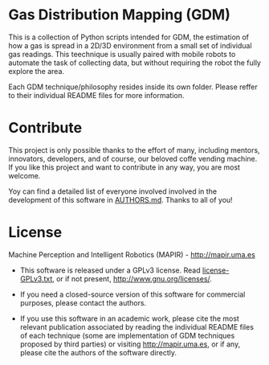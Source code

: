 <!--------------------------------------+-------------------------------------->
#                         Gas Distribution Mapping (GDM)
<!--------------------------------------+-------------------------------------->
This is a collection of Python scripts intended for GDM,
the estimation of how a gas is spread in a 2D/3D environment
from a small set of individual gas readings.
This teechnique is usually paired with mobile robots
to automate the task of collecting data,
but without requiring the robot the fully explore the area.

Each GDM technique/philosophy resides inside its own folder.
Please reffer to their individual README files for more information.



<!--------------------------------------+-------------------------------------->
#                                   Contribute
<!--------------------------------------+-------------------------------------->

This project is only possible thanks to the effort of many, including mentors,
innovators, developers, and of course, our beloved coffe vending machine.
If you like this project and want to contribute in any way, you are most welcome.

Yoy can find a detailed list of everyone involved involved in the development of
this software in [AUTHORS.md](AUTHORS.md). Thanks to all of you!



<!--------------------------------------+-------------------------------------->
#                                    License
<!--------------------------------------+-------------------------------------->

Machine Perception and Intelligent Robotics (MAPIR) - http://mapir.uma.es

* This software is released under a GPLv3 license.
  Read [license-GPLv3.txt](LICENSE),
  or if not present, <http://www.gnu.org/licenses/>.

* If you need a closed-source version of this software
  for commercial purposes, please contact the authors.

* If you use this software in an academic work,
  please cite the most relevant publication associated
  by reading the individual README files of each technique
  (some are implementation of GDM techniques proposed by third parties)
  or visiting http://mapir.uma.es,
  or if any, please cite the authors of the software directly.
